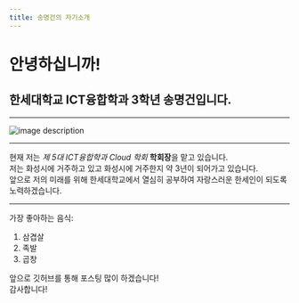 ```yaml
---
title: 송명건의 자기소개
---
```


# 안녕하십니까! 
## 한세대학교 ICT융합학과 3학년 송명건입니다.   
___

![image description](https://github.com/songmyeonggeon/songmyeonggeon/issues/1#issue-1630951425)

___

현재 저는 *제 5대 ICT융합학과 Cloud 학회* **학회장**을 맡고 있습니다.   
저는 화성시에 거주하고 있고 화성시에 거주한지 약 3년이 되어가고 있습니다.   
앞으로 저의 미래를 위해 한세대학교에서 열심히 공부하여 자랑스러운 한세인이 되도록 노력하겠습니다. 

___

가장 좋아하는 음식:
1. 삼겹살
2. 족발
3. 곱창

앞으로 깃허브를 통해 포스팅 많이 하겠습니다!   
감사합니다!
